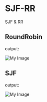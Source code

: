 # SJF-RR
SJF &amp; RR

## RoundRobin

output: 

![My Image](RR.png)


## SJF 

output: 

![My Image](SJF.jpg)



